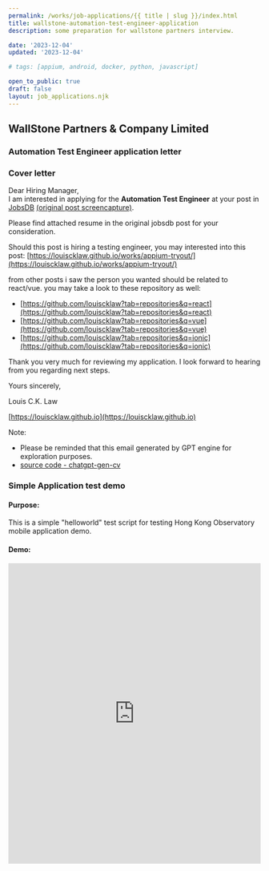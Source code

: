 ```yaml
---
permalink: /works/job-applications/{{ title | slug }}/index.html
title: wallstone-automation-test-engineer-application
description: some preparation for wallstone partners interview.

date: '2023-12-04'
updated: '2023-12-04'

# tags: [appium, android, docker, python, javascript]

open_to_public: true
draft: false
layout: job_applications.njk
---
```


<!-- http://localhost:8080/works/job-applications/wallstone-automation-test-engineer-application/index.html -->

<div class="letter-header">
  <h2>WallStone Partners & Company Limited</h2>
  <h3>Automation Test Engineer application letter</h3>
</div>

### Cover letter

<div class="letter-container">
Dear Hiring Manager,

<div class="spacer"></div>
I am interested in applying for the <b>Automation Test Engineer</b> at your post in 
<a href="https://hk.jobsdb.com/hk/en/job/job-100003010746901" target="_blank">JobsDB</a>
<a href="./post.png" target="_blank">(original post screencapture)</a>.

Please find attached resume in the original jobsdb post for your consideration.

Should this post is hiring a testing engineer, you may interested into this post:
[https://louiscklaw.github.io/works/appium-tryout/](https://louiscklaw.github.io/works/appium-tryout/)

from other posts i saw the person you wanted should be related to react/vue.
you may take a look to these repository as well:

- [https://github.com/louiscklaw?tab=repositories&q=react](https://github.com/louiscklaw?tab=repositories&q=react)
- [https://github.com/louiscklaw?tab=repositories&q=vue](https://github.com/louiscklaw?tab=repositories&q=vue)
- [https://github.com/louiscklaw?tab=repositories&q=ionic](https://github.com/louiscklaw?tab=repositories&q=ionic)

Thank you very much for reviewing my application. I look forward to hearing from you regarding next steps.

<div class="spacer"></div>

Yours sincerely,

Louis C.K. Law

[https://louiscklaw.github.io](https://louiscklaw.github.io)

<div class="spacer"></div>

Note:

- Please be reminded that this email generated by GPT engine for exploration purposes.
- [source code - chatgpt-gen-cv](https://github.com/louiscklaw/ai-playlist/tree/master/teamprompt-tryout/chatgpt-gen-cv)
</div>

### Simple Application test demo

#### Purpose:

This is a simple "helloworld" test script for testing Hong Kong Observatory mobile application demo.

#### Demo:

<iframe 
  class="shadow"
  width="100%" 
  height="600px" 
  src="https://www.youtube.com/embed/2fMBSod31ao" 
  title="YouTube video player" 
  frameborder="0" 
  allow="accelerometer; autoplay; clipboard-write; encrypted-media; gyroscope; picture-in-picture; web-share" 
  allowfullscreen>
</iframe>
